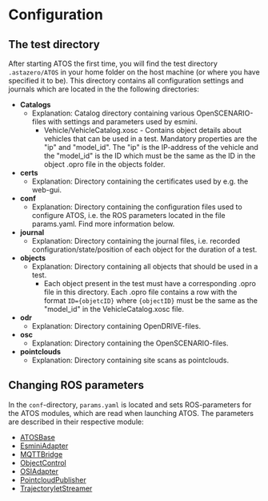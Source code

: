 # Configuration

## The test directory
After starting ATOS the first time, you will find the test directory `.astazero/ATOS` in your home folder on the host machine (or where you have specified it to be). 
This directory contains all configuration settings and journals which are located in the the following directories:

- **Catalogs**
    - Explanation: Catalog directory containing various OpenSCENARIO-files with settings and parameters used by esmini. 
        - Vehicle/VehicleCatalog.xosc - Contains object details about vehicles that can be used in a test.
        Mandatory properties are the "ip" and "model_id". The "ip" is the IP-address of the vehicle and the "model_id" is the ID which must be the same as the ID in the object .opro file in the objects folder.
- **certs**
    - Explanation: Directory containing the certificates used by e.g. the web-gui.
- **conf**
    - Explanation:  Directory containing the configuration files used to configure ATOS, i.e. the ROS parameters located in the file params.yaml. Find more information below.
- **journal**
    - Explanation: Directory containing the journal files, i.e. recorded configuration/state/position of each object for the duration of a test.
- **objects**
    - Explanation: Directory containing all objects that should be used in a test.
        - Each object present in the test must have a corresponding .opro file in this directory. Each .opro file contains a row with the format 
`ID={objetcID}` where `{objectID}` must be the same as the "model_id" in the VehicleCatalog.xosc file.
- **odr**
    - Explanation: Directory containing OpenDRIVE-files.
- **osc**
    - Explanation: Directory containing the OpenSCENARIO-files.
- **pointclouds**
    - Explanation: Directory containing site scans as pointclouds.


## Changing ROS parameters
In the `conf`-directory, `params.yaml` is located and sets ROS-parameters for the ATOS modules, which are read when launching ATOS. The parameters are described in their respective module:

- [ATOSBase](../Modules/ATOSBase.md)
- [EsminiAdapter](../Modules/EsminiAdapter.md)
- [MQTTBridge](../Modules/MQTTBridge.md)
- [ObjectControl](../Modules/ObjectControl.md)
- [OSIAdapter](../Modules/OSIAdapter.md)
- [PointcloudPublisher](../Modules/PointcloudPublisher.md)
- [TrajectoryletStreamer](../Modules/TrajectoryletStreamer.md)
